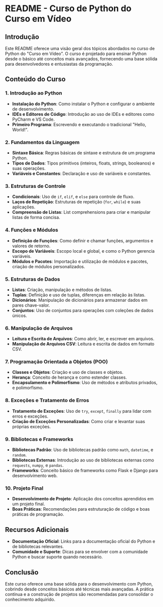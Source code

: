 # README - Curso de Python do Curso em Vídeo

## Introdução

Este README oferece uma visão geral dos tópicos abordados no curso de Python do "Curso em Vídeo". O curso é projetado para ensinar Python desde o básico até conceitos mais avançados, fornecendo uma base sólida para desenvolvedores e entusiastas da programação.

## Conteúdo do Curso

### 1. Introdução ao Python
- **Instalação do Python**: Como instalar o Python e configurar o ambiente de desenvolvimento.
- **IDEs e Editores de Código**: Introdução ao uso de IDEs e editores como PyCharm e VS Code.
- **Primeiro Programa**: Escrevendo e executando o tradicional "Hello, World!".

### 2. Fundamentos da Linguagem
- **Sintaxe Básica**: Regras básicas de sintaxe e estrutura de um programa Python.
- **Tipos de Dados**: Tipos primitivos (inteiros, floats, strings, booleanos) e suas operações.
- **Variáveis e Constantes**: Declaração e uso de variáveis e constantes.

### 3. Estruturas de Controle
- **Condicionais**: Uso de `if`, `elif`, e `else` para controle de fluxo.
- **Laços de Repetição**: Estruturas de repetição (`for`, `while`) e suas aplicações.
- **Compreensão de Listas**: List comprehensions para criar e manipular listas de forma concisa.

### 4. Funções e Módulos
- **Definição de Funções**: Como definir e chamar funções, argumentos e valores de retorno.
- **Escopo de Variáveis**: Escopo local e global, e como o Python gerencia variáveis.
- **Módulos e Pacotes**: Importação e utilização de módulos e pacotes, criação de módulos personalizados.

### 5. Estruturas de Dados
- **Listas**: Criação, manipulação e métodos de listas.
- **Tuplas**: Definição e uso de tuplas, diferenças em relação às listas.
- **Dicionários**: Manipulação de dicionários para armazenar dados em pares chave-valor.
- **Conjuntos**: Uso de conjuntos para operações com coleções de dados únicos.

### 6. Manipulação de Arquivos
- **Leitura e Escrita de Arquivos**: Como abrir, ler, e escrever em arquivos.
- **Manipulação de Arquivos CSV**: Leitura e escrita de dados em formato CSV.

### 7. Programação Orientada a Objetos (POO)
- **Classes e Objetos**: Criação e uso de classes e objetos.
- **Herança**: Conceito de herança e como estender classes.
- **Encapsulamento e Polimorfismo**: Uso de métodos e atributos privados, e polimorfismo.

### 8. Exceções e Tratamento de Erros
- **Tratamento de Exceções**: Uso de `try`, `except`, `finally` para lidar com erros e exceções.
- **Criação de Exceções Personalizadas**: Como criar e levantar suas próprias exceções.

### 9. Bibliotecas e Frameworks
- **Bibliotecas Padrão**: Uso de bibliotecas padrão como `math`, `datetime`, e `random`.
- **Bibliotecas Externas**: Introdução ao uso de bibliotecas externas como `requests`, `numpy`, e `pandas`.
- **Frameworks**: Conceito básico de frameworks como Flask e Django para desenvolvimento web.

### 10. Projeto Final
- **Desenvolvimento de Projeto**: Aplicação dos conceitos aprendidos em um projeto final.
- **Boas Práticas**: Recomendações para estruturação de código e boas práticas de programação.

## Recursos Adicionais
- **Documentação Oficial**: Links para a documentação oficial do Python e de bibliotecas relevantes.
- **Comunidade e Suporte**: Dicas para se envolver com a comunidade Python e buscar suporte quando necessário.

## Conclusão

Este curso oferece uma base sólida para o desenvolvimento com Python, cobrindo desde conceitos básicos até técnicas mais avançadas. A prática contínua e a construção de projetos são recomendadas para consolidar o conhecimento adquirido.
